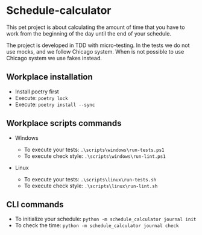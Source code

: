 # Schedule-calculator

This pet project is about calculating the amount of time that you have to work from the beginning of the day until the
end of your schedule.

The project is developed in TDD with micro-testing. In the tests we do not use mocks, and we follow Chicago system.
When is not possible to use Chicago system we use fakes instead.

## Workplace installation

- Install poetry first
- Execute: `poetry lock`
- Execute: `poetry install --sync`

## Workplace scripts commands

- Windows
  - To execute your tests: `.\scripts\windows\run-tests.ps1`
  - To execute check style: `.\scripts\windows\run-lint.ps1`

- Linux
  - To execute your tests: `.\scripts\linux\run-tests.sh`
  - To execute check style: `.\scripts\linux\run-lint.sh`

## CLI commands

- To initialize your schedule:  `python -m schedule_calculator journal init`
- To check the time:  `python -m schedule_calculator journal check`